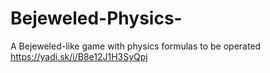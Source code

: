 # Bejeweled-Physics-
A Bejeweled-like game with physics formulas to be operated
https://yadi.sk/i/B8e12J1H3SyQpj
